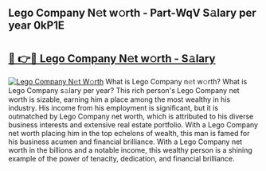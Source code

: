## Lego Company N𝚎t w𝚘rth - Part-WqV S𝚊lary per year 0kP1E

# <h2><a href="http://gc49x4h.nevu.top/?p=Lego+Company">🔗 👉🔴 Lego Company N𝚎t w𝚘rth - S𝚊lary</a></h2>

[![Lego Company N𝚎t W𝚘rth](https://i.imgur.com/Oavwk0R.jpeg)](http://gc49x4h.nevu.top/?p=Lego+Company)
What is Lego Company n𝚎t w𝚘rth? What is Lego Company s𝚊lary per year?
This rich person's Lego Company net worth is sizable, earning him a place among the most wealthy in his industry. His income from his employment is significant, but it is outmatched by Lego Company net worth, which is attributed to his diverse business interests and extensive real estate portfolio. With a Lego Company net worth placing him in the top echelons of wealth, this man is famed for his business acumen and financial brilliance. With a Lego Company net worth in the billions and a notable income, this wealthy person is a shining example of the power of tenacity, dedication, and financial brilliance.
